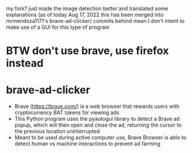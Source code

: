 my fork? just made the image detection better and translated some explanations (as of today Aug 17, 2022 this has been merged into mrmendoza1171's brave-ad-clicker) commits behind mean I don't intent to make use of a GUI for this type of program

# BTW don't use brave, use firefox instead


# brave-ad-clicker

- Brave (https://brave.com/) is a web browser that rewards users with cryptocurrency BAT tokens for viewing ads
- This Python program uses the pyautogui library to detect a Brave ad popup, which will then open and close the ad, returning the cursor to the previous location uninterrupted
- Meant to be used during active computer use, Brave Browser is able to detect human vs machine interactions to prevent ad farming
